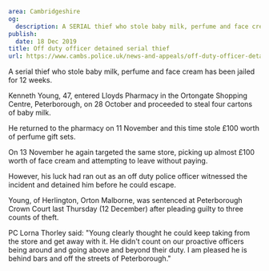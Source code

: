 ```yaml
area: Cambridgeshire
og:
  description: A SERIAL thief who stole baby milk, perfume and face cream has been jailed for 12 weeks.
publish:
  date: 18 Dec 2019
title: Off duty officer detained serial thief
url: https://www.cambs.police.uk/news-and-appeals/off-duty-officer-detained-serial-thief
```

A serial thief who stole baby milk, perfume and face cream has been jailed for 12 weeks.

Kenneth Young, 47, entered Lloyds Pharmacy in the Ortongate Shopping Centre, Peterborough, on 28 October and proceeded to steal four cartons of baby milk.

He returned to the pharmacy on 11 November and this time stole £100 worth of perfume gift sets.

On 13 November he again targeted the same store, picking up almost £100 worth of face cream and attempting to leave without paying.

However, his luck had ran out as an off duty police officer witnessed the incident and detained him before he could escape.

Young, of Herlington, Orton Malborne, was sentenced at Peterborough Crown Court last Thursday (12 December) after pleading guilty to three counts of theft.

PC Lorna Thorley said: "Young clearly thought he could keep taking from the store and get away with it. He didn't count on our proactive officers being around and going above and beyond their duty. I am pleased he is behind bars and off the streets of Peterborough."
